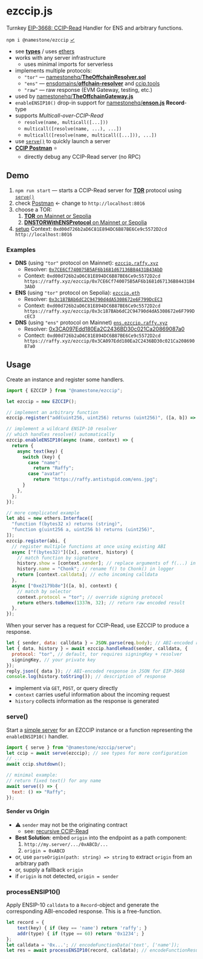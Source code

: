 # ezccip.js

Turnkey [EIP-3668: CCIP-Read](https://eips.ethereum.org/EIPS/eip-3668) Handler for ENS and arbitrary functions.

`npm i @namestone/ezccip` [&check;](https://www.npmjs.com/package/@namestone/ezccip)

- see [**types**](./dist/index.d.mts) / uses [ethers](https://github.com/ethers-io/ethers.js/)
- works with any server infrastructure
  - uses minimal imports for serverless
- implements multiple protocols:
  - `"tor"` &mdash; [namestonehq/**TheOffchainResolver.sol**](https://github.com/namestonehq/TheOffchainResolver.sol)
  - `"ens"` &mdash; [ensdomains/**offchain-resolver**](https://github.com/ensdomains/offchain-resolver/) and [ccip.tools](https://ccip.tools/)
  - `"raw"` &mdash; raw response (EVM Gateway, testing, etc.)
- used by [namestonehq/**TheOffchainGateway.js**](https://github.com/namestonehq/TheOffchainGateway.js)
- `enableENSIP10()` drop-in support for [namestonehq/**enson.js**](https://github.com/namestonehq/enson.js) **Record**-type
- supports _Multicall-over-CCIP-Read_
  - `resolve(name, multicall([...]))`
  - `multicall([resolve(name, ...), ...])`
  - `multicall([resolve(name, multicall([...])), ...])`
- use [`serve()`](#serve) to quickly launch a server
- [**CCIP Postman**](https://namestonehq.github.io/ezccip.js/test/postman.html) ⭐️
  - directly debug any CCIP-Read server (no RPC)

## Demo

1. `npm run start` &mdash; starts a CCIP-Read server for [**TOR**](https://github.com/namestonehq/TheOffchainResolver.sol#context-format) protocol using [`serve()`](#serve)
1. check [Postman](https://namestonehq.github.io/ezccip.js/test/postman.html#endpoint=https%3A%2F%2Fraffy.xyz%2Fezccip%2F&proto=tor&name=raffy.eth&multi=inner&field=addr-&field=text-description) &larr; change to `http://localhost:8016`
1. choose a TOR:
   1. [**TOR** on Mainnet or Sepolia](https://github.com/namestonehq/TheOffchainResolver.sol#theoffchainresolversol)
   1. [**DNSTORWithENSProtocol** on Mainnet or Sepolia](https://github.com/namestonehq/TheOffchainResolver.sol?tab=readme-ov-file#dnstorwithensprotocolsol)
1. [setup](https://github.com/namestonehq/TheOffchainResolver.sol#setup) Context: `0xd00d726b2aD6C81E894DC6B87BE6Ce9c5572D2cd http://localhost:8016`

### Examples

- **DNS** (using `"tor"` protocol on Mainnet): [`ezccip.raffy.xyz`](https://adraffy.github.io/ens-normalize.js/test/resolver.html#ezccip.raffy.xyz)
  - Resolver: [`0x7CE6Cf740075B5AF6b1681d67136B84431B43AbD`](https://etherscan.io/address/0x7CE6Cf740075B5AF6b1681d67136B84431B43AbD)
  - Context: `0xd00d726b2aD6C81E894DC6B87BE6Ce9c5572D2cd https://raffy.xyz/ezccip/0x7CE6Cf740075B5AF6b1681d67136B84431B43AbD`
- **ENS** (using `"tor"` protocol on Sepolia): [`ezccip.eth`](https://adraffy.github.io/ens-normalize.js/test/resolver.html?sepolia#ezccip.eth)
  - Resolver: [`0x3c187BAb6dC2C94790d4dA5308672e6F799DcEC3`](https://sepolia.etherscan.io/address/0x3c187BAb6dC2C94790d4dA5308672e6F799DcEC3)
  - Context: `0xd00d726b2aD6C81E894DC6B87BE6Ce9c5572D2cd https://raffy.xyz/ezccip/0x3c187BAb6dC2C94790d4dA5308672e6F799DcEC3`
- **DNS** (using `"ens"` protocol on Mainnet) [`ens.ezccip.raffy.xyz`](https://adraffy.github.io/ens-normalize.js/test/resolver.html#ens.ezccip.raffy.xyz)
  - Resolver: [0x3CA097Edd180Ea2C2436BD30c021Ca20869087a0](https://etherscan.io/address/0x3CA097Edd180Ea2C2436BD30c021Ca20869087a0)
  - Contect: `0xd00d726b2aD6C81E894DC6B87BE6Ce9c5572D2cd https://raffy.xyz/ezccip/0x3CA097Edd180Ea2C2436BD30c021Ca20869087a0`

## Usage

Create an instance and register some handlers.

```js
import { EZCCIP } from "@namestone/ezccip";

let ezccip = new EZCCIP();

// implement an arbitrary function
ezccip.register("add(uint256, uint256) returns (uint256)", ([a, b]) => [a + b]);

// implement a wildcard ENSIP-10 resolver
// which handles resolve() automatically
ezccip.enableENSIP10(async (name, context) => {
  return {
    async text(key) {
      switch (key) {
        case "name":
          return "Raffy";
        case "avatar":
          return "https://raffy.antistupid.com/ens.jpg";
      }
    },
  };
});

// more complicated example
let abi = new ethers.Interface([
  "function f(bytes32 x) returns (string)",
  "function g(uint256 a, uint256 b) returns (uint256)",
]);
ezccip.register(abi, {
  // register multiple functions at once using existing ABI
  async ["f(bytes32)"]([x], context, history) {
    // match function by signature
    history.show = [context.sender]; // replace arguments of f(...) in logger
    history.name = "Chonk"; // rename f() to Chonk() in logger
    return [context.calldata]; // echo incoming calldata
  },
  async ["0xe2179b8e"]([a, b], context) {
    // match by selector
    context.protocol = "tor"; // override signing protocol
    return ethers.toBeHex(1337n, 32); // return raw encoded result
  },
});
```

When your server has a request for CCIP-Read, use EZCCIP to produce a response.

```js
let { sender, data: calldata } = JSON.parse(req.body); // ABI-encoded request in JSON from EIP-3668
let { data, history } = await ezccip.handleRead(sender, calldata, {
  protocol: "tor", // default, tor requires signingKey + resolver
  signingKey, // your private key
});
reply.json({ data }); // ABI-encoded response in JSON for EIP-3668
console.log(history.toString()); // description of response
```

- implement via `GET`, `POST`, or query directly
- `context` carries useful information about the incoming request
- `history` collects information as the response is generated

### serve()

Start a [simple server](./src/serve.js) for an EZCCIP instance or a function representing the `enableENSIP10()` handler.

```js
import { serve } from "@namestone/ezccip/serve";
let ccip = await serve(ezccip); // see types for more configuration
// ...
await ccip.shutdown();

// minimal example:
// return fixed text() for any name
await serve(() => {
  text: () => "Raffy";
});
```

#### Sender vs Origin

- ⚠️ `sender` may not be the originating contract
  - see: [recursive CCIP-Read](https://eips.ethereum.org/EIPS/eip-3668#recursive-calls-in-ccip-aware-contracts)
- **Best Solution**: embed `origin` into the endpoint as a path component:
  1.  `http://my.server/.../0xABCD/...`
  1.  `origin = 0xABCD`
- or, use `parseOrigin(path: string) => string` to extract `origin` from an arbitrary path
- or, supply a fallback `origin`
- if `origin` is not detected, `origin = sender`

### processENSIP10()

Apply ENSIP-10 `calldata` to a `Record`-object and generate the corresponding ABI-encoded response. This is a free-function.

```js
let record = {
    text(key) { if (key == 'name') return 'raffy'; }
    addr(type) { if (type == 60) return '0x1234'; }
};
let calldata = '0x...'; // encodeFunctionData('text', ['name']);
let res = await processENSIP10(record, calldata); // encodeFunctionResult('text', ['raffy']);
```
